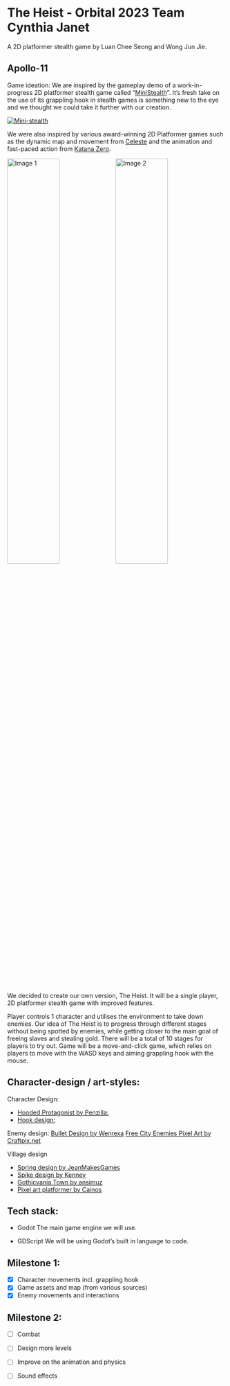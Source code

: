 # The Heist - Orbital 2023 Team Cynthia Janet
A 2D platformer stealth game by Luan Chee Seong and Wong Jun Jie. 

## Apollo-11


Game ideation:
We are inspired by the gameplay demo of a work-in-progress 2D platformer stealth game called “[MiniStealth](https://fergonzalez.itch.io/ministealth-demo)”. It’s fresh take on the use of its grappling hook in stealth games is something new to the eye and we thought we could take it further with our creation. 

[![Mini-stealth](https://img.itch.zone/aW1hZ2UvMTY0NjcwNC85Njg3NzkzLmdpZg==/original/gK%2FWMZ.gif)](https://www.youtube.com/watch?v=JVWB5J3F048)

We were also inspired by various award-winning 2D Platformer games such as the dynamic map and movement from [Celeste](https://www.celestegame.com/) and the animation and fast-paced action from [Katana Zero](https://store.steampowered.com/app/460950/Katana_ZERO/).

<div style="display:flex padding: 100px;">
    <img src="https://fs-prod-cdn.nintendo-europe.com/media/images/06_screenshots/games_5/nintendo_switch_download_software_2/nswitchds_katanazero/NSwitchDS_KatanaZero_04.jpg" alt="Image 1" style="width:49%">
    <img src = "https://gaming-cdn.com/images/products/8003/screenshot/celeste-pc-mac-game-steam-wallpaper-3.jpg?v=1652434948)" alt="Image 2" style="width:49%">
</div>


We decided to create our own version, The Heist. It will be a single player, 2D platformer stealth game with improved features.

Player controls 1 character and utilises the environment to take down enemies. Our idea of The Heist is to progress through different stages without being spotted by enemies, while getting closer to the main goal of freeing slaves and stealing gold. There will be a total of 10 stages for players to try out. Game will be a move-and-click game, which relies on players to move with the WASD keys and aiming grappling hook with the mouse.


## Character-design / art-styles: 

Character Design: 
- [Hooded Protagonist by Penzilla:](https://penzilla.itch.io/hooded-protagonist)
- [Hook design:](https://gitlab.com/godotdemos/hook-demo)

Enemy design: 
[Bullet Design by Wenrexa](https://wenrexa.itch.io/laser2020)
[Free City Enemies Pixel Art by Craftpix.net](https://itch.io/queue/c/2053292/cyberpunk-pixel-art?game_id=1444512)

Village design
- [Spring design by JeanMakesGames](https://opengameart.org/content/ground-tileset-player-animation-youtube-2d-metroidvania-tutorial)
- [Spike design by Kenney](https://kenney.nl/assets/pixel-platformer)
- [Gothicvania Town by ansimuz](https://ansimuz.itch.io/gothicvania-town)
- [Pixel art platformer by Cainos](https://cainos.itch.io/pixel-art-platformer-village-props?download) 

## Tech stack:

- Godot
The main game engine we will use.

- GDScript
We will be using Godot’s built in language to code.

## Milestone 1:
- [x] Character movements incl. grappling hook
- [x] Game assets and map (from various sources)
- [x] Enemy movements and interactions

 ## Milestone 2:
 - [ ] Combat
 - [ ] Design more levels
 - [ ] Improve on the animation and physics 
 - [ ] Sound effects

